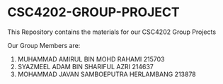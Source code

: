 # CSC4202-GROUP-PROJECT
This Repository contains the materials for our CSC4202 Group Projects 

Our Group Members are:
1. MUHAMMAD AMIRUL BIN MOHD RAHAMI  215703
2. SYAZMEEL ADAM BIN SHARIFUL AZRI  214637
3. MOHAMMAD JAVAN SAMBOEPUTRA HERLAMBANG  213878
